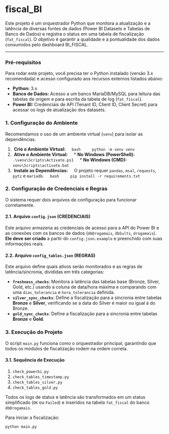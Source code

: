 # fiscal_BI

Este projeto é um orquestrador Python que monitora a atualização e a latência de diversas fontes de dados (Power BI Datasets e Tabelas de Banco de Dados) e registra o status em uma tabela de fiscalização (`fat_fiscal`). O objetivo é garantir a qualidade e a pontualidade dos dados consumidos pelo dashboard BI_FISCAL.

---

### Pré-requisitos

Para rodar este projeto, você precisa ter o Python instalado (versão 3.x recomendada) e acesso configurado aos recursos externos listados abaixo:

* **Python:** 3.x
* **Banco de Dados:** Acesso a um banco MariaDB/MySQL para leitura das tabelas de origem e para escrita da tabela de log (`fat_fiscal`).
* **Power BI:** Credenciais de API (Tenant ID, Client ID, Client Secret) para acessar os logs de atualização dos datasets.

### 1. Configuração do Ambiente

Recomendamos o uso de um ambiente virtual (`venv`) para isolar as dependências.

1.  **Crie o Ambiente Virtual:**
    ```bash
    python -m venv venv
    ```
2.  **Ative o Ambiente Virtual:**
    * **No Windows (PowerShell):** `.\venv\Scripts\Activate.ps1`
    * **No Windows (CMD):** `venv\Scripts\activate.bat`
3.  **Instale as Dependências:**
    O projeto requer `pandas`, `msal`, `requests`, `pytz` e `mariadb`.
    ```bash
    pip install -r requirements.txt
    ```

### 2. Configuração de Credenciais e Regras

O sistema requer dois arquivos de configuração para funcionar corretamente.

#### 2.1. Arquivo `config.json` (CREDENCIAIS)

Este arquivo armazena as credenciais de acesso para a API do Power BI e as conexões com os bancos de dados (`dbDrogamais`, `dbSults`, `drogamais`). **Ele deve ser criado** a partir do `config.json.example` e preenchido com suas informações reais.

#### 2.2. Arquivo `config_tables.json` (REGRAS)

Este arquivo define quais ativos serão monitorados e as regras de latência/sincronia, divididas em três categorias:

* **`freshness_checks`**: Monitora a latência das tabelas base (Bronze, Silver, Gold, etc.) usando a coluna de data/hora máxima e comparando com uma `dias_tolerancia` e `hora_tolerancia` definida.
* **`silver_sync_checks`**: Define a fiscalização para a sincronia entre tabelas **Bronze** e **Silver**, verificando se a data do Silver é maior ou igual à do Bronze.
* **`gold_sync_checks`**: Define a fiscalização para a sincronia entre tabelas **Bronze** e **Gold**.

### 3. Execução do Projeto

O script `main.py` funciona como o orquestrador principal, garantindo que todos os módulos de fiscalização rodem na ordem correta.

#### 3.1. Sequência de Execução

1.  `check_powerbi.py`
2.  `check_tables_timestamp.py`
3.  `check_tables_silver.py`
4.  `check_tables_gold.py`

Todos os logs de status e latência são transformados em um status simplificado (`OK` ou `Failed`) e inseridos na tabela `fat_fiscal` do banco `dbDrogamais`.

Para iniciar a fiscalização:

```bash
python main.py
```